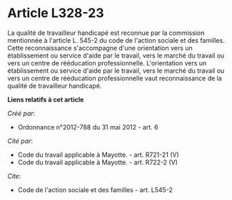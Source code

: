 # Article L328-23

La qualité de travailleur handicapé est reconnue par la commission mentionnée à l'article L. 545-2 du code de l'action
sociale et des familles. Cette reconnaissance s'accompagne d'une orientation vers un établissement ou service d'aide par le
travail, vers le marché du travail ou vers un centre de rééducation professionnelle. L'orientation vers un établissement ou
service d'aide par le travail, vers le marché du travail ou vers un centre de rééducation professionnelle vaut reconnaissance
de la qualité de travailleur handicapé.

**Liens relatifs à cet article**

_Créé par_:

  - Ordonnance n°2012-788 du 31 mai 2012 - art. 6

_Cité par_:

  - Code du travail applicable à Mayotte. - art. R721-21 (V)
  - Code du travail applicable à Mayotte. - art. R722-2 (V)

_Cite_:

  - Code de l'action sociale et des familles - art. L545-2
